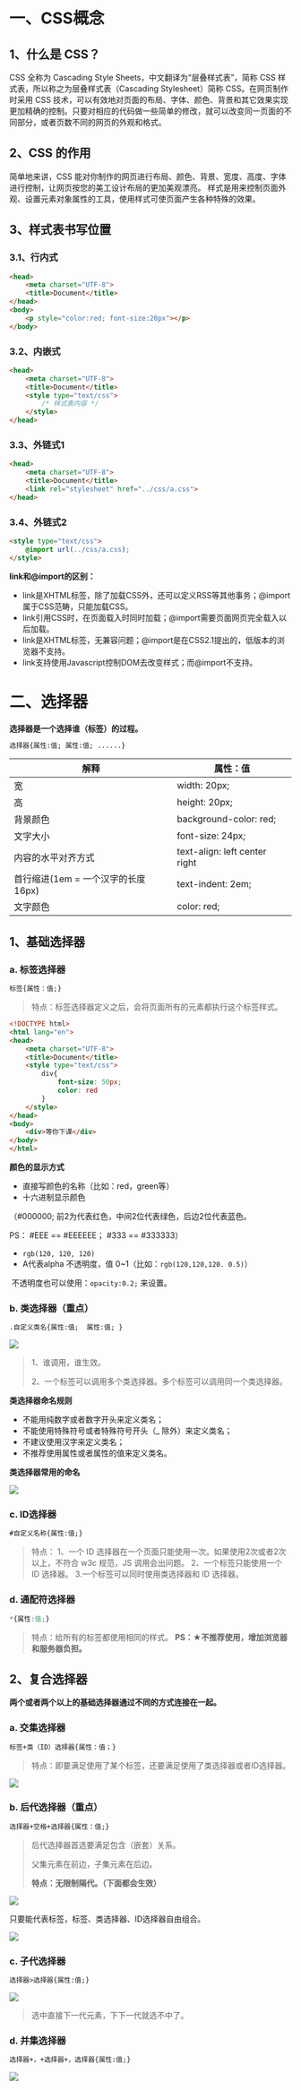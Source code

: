 # 一、CSS概念

## 1、什么是 CSS？

CSS 全称为 Cascading Style Sheets，中文翻译为“层叠样式表”，简称 CSS 样式表，所以称之为层叠样式表（Cascading Stylesheet）简称 CSS。在网页制作时采用 CSS 技术，可以有效地对页面的布局、字体、颜色、背景和其它效果实现更加精确的控制。只要对相应的代码做一些简单的修改，就可以改变同一页面的不同部分，或者页数不同的网页的外观和格式。



## 2、CSS 的作用

简单地来讲，CSS 能对你制作的网页进行布局、颜色、背景、宽度、高度、字体进行控制，让网页按您的美工设计布局的更加美观漂亮。 样式是用来控制页面外观、设置元素对象属性的工具，使用样式可使页面产生各种特殊的效果。



## 3、样式表书写位置

### 3.1、行内式

```html
<head>
	<meta charset="UTF-8">
	<title>Document</title>
</head>
<body>
    <p style="color:red; font-size:20px"></p>
</body>
```

### 3.2、内嵌式

```html
<head>
	<meta charset="UTF-8">
	<title>Document</title>
	<style type="text/css">
	    /* 样式表内容 */
	</style>
</head>
```

### 3.3、外链式1

```html
<head>
	<meta charset="UTF-8">
	<title>Document</title>
	<link rel="stylesheet" href="../css/a.css">
</head>
```

### 3.4、外链式2

```html
<style type="text/css">
    @import url(../css/a.css);
</style>
```



**link和@import的区别：**

- link是XHTML标签，除了加载CSS外，还可以定义RSS等其他事务；@import属于CSS范畴，只能加载CSS。
- link引用CSS时，在页面载入时同时加载；@import需要页面网页完全载入以后加载。
- link是XHTML标签，无兼容问题；@import是在CSS2.1提出的，低版本的浏览器不支持。
- link支持使用Javascript控制DOM去改变样式；而@import不支持。



# 二、选择器

**选择器是一个选择谁（标签）的过程。**



```html
选择器{属性:值; 属性:值; ......}
```

| 解释                      | 属性：值                          |
| ----------------------- | ----------------------------- |
| 宽                       | width: 20px;                  |
| 高                       | height: 20px;                 |
| 背景颜色                    | background-color: red;        |
| 文字大小                    | font-size: 24px;              |
| 内容的水平对齐方式               | text-align: left center right |
| 首行缩进(1em = 一个汉字的长度16px) | text-indent: 2em;             |
| 文字颜色                    | color: red;                   |



## 1、基础选择器

### a. 标签选择器

```html
标签{属性：值;}
```

> 特点：标签选择器定义之后，会将页面所有的元素都执行这个标签样式。

```html
<!DOCTYPE html>
<html lang="en">
<head>
	<meta charset="UTF-8">
	<title>Document</title>
	<style type="text/css">
		div{
			font-size: 50px;
			color: red
		}
	</style>
</head>
<body>
	<div>等你下课</div>
</body>
</html>
```



**颜色的显示方式**

- 直接写颜色的名称（比如：red，green等）
- 十六进制显示颜色

（#000000; 前2为代表红色，中间2位代表绿色，后边2位代表蓝色。

   PS：  #EEE == #EEEEEE； #333 == #333333）

- `rgb(120, 120, 120)`
- A代表alpha 不透明度，值 0~1（比如：`rgb(120,120,120. 0.5)`）

​      不透明度也可以使用：`opacity:0.2;` 来设置。




### b. 类选择器（重点）

```html
.自定义类名{属性:值;  属性:值; }
```

![](images/图片1.png)



> 1、谁调用，谁生效。
>
> 2、一个标签可以调用多个类选择器。多个标签可以调用同一个类选择器。



**类选择器命名规则**

- 不能用纯数字或者数字开头来定义类名；
- 不能使用特殊符号或者特殊符号开头（_ 除外）来定义类名；
- 不建议使用汉字来定义类名；
- 不推荐使用属性或者属性的值来定义类名。



**类选择器常用的命名**

![](images/图片2.png)





### c. ID选择器

```html
#自定义名称{属性:值;}
```

> 特点： 
> 1、一个 ID 选择器在一个页面只能使用一次。如果使用2次或者2次以上，不符合 w3c 规范，JS 调用会出问题。
> 2、一个标签只能使用一个 ID 选择器。
> 3.一个标签可以同时使用类选择器和 ID 选择器。



### d. 通配符选择器

```css
*{属性:值;}
```

> 特点：给所有的标签都使用相同的样式。
> **PS：★不推荐使用，增加浏览器和服务器负担。**



## 2、复合选择器

**两个或者两个以上的基础选择器通过不同的方式连接在一起。**



### a. 交集选择器

```html
标签+类（ID）选择器{属性：值；}
```

> 特点：即要满足使用了某个标签，还要满足使用了类选择器或者ID选择器。

![](images/图片3.png)



### b. 后代选择器（重点）

```html
选择器+空格+选择器{属性：值;}
```

> 后代选择器首选要满足包含（嵌套）关系。
>
> 父集元素在前边，子集元素在后边。
>
> **特点：无限制隔代。（下面都会生效）**


![](images/图片4.png)


只要能代表标签，标签、类选择器、ID选择器自由组合。

![](images/图片5.png)



### c. 子代选择器

```html
选择器>选择器{属性:值;}
```

![](images/图片6.png)


> 选中直接下一代元素，下下一代就选不中了。



### d. 并集选择器

```html
选择器+，+选择器+，选择器{属性:值;}
```

![](images/图片7.png)






